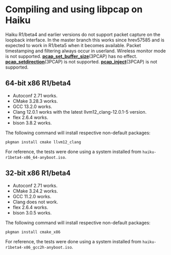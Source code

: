 # Compiling and using libpcap on Haiku

Haiku R1/beta4 and earlier versions do not support packet capture on the
loopback interface.  In the master branch this works since hrev57585 and
is expected to work in R1/beta5 when it becomes available.  Packet timestamping
and filtering always occur in userland.  Wireless monitor mode is not
supported.
[**pcap_set_buffer_size**](https://www.tcpdump.org/manpages/pcap_set_buffer_size.3pcap.html)(3PCAP)
has no effect.
[**pcap_setdirection**](https://www.tcpdump.org/manpages/pcap_setdirection.3pcap.html)(3PCAP)
is not supported.
[**pcap_inject**](https://www.tcpdump.org/manpages/pcap_inject.3pcap.html)(3PCAP)
is not supported.

## 64-bit x86 R1/beta4

* Autoconf 2.71 works.
* CMake 3.28.3 works.
* GCC 13.2.0 works.
* Clang 12.0.1 works with the latest llvm12_clang-12.0.1-5 version.
* flex 2.6.4 works.
* bison 3.8.2 works.

The following command will install respective non-default packages:
```
pkgman install cmake llvm12_clang
```

For reference, the tests were done using a system installed from
`haiku-r1beta4-x86_64-anyboot.iso`.

## 32-bit x86 R1/beta4

* Autoconf 2.71 works.
* CMake 3.24.2 works.
* GCC 11.2.0 works.
* Clang does not work.
* flex 2.6.4 works.
* bison 3.0.5 works.

The following command will install respective non-default packages:
```
pkgman install cmake_x86
```

For reference, the tests were done using a system installed from
`haiku-r1beta4-x86_gcc2h-anyboot.iso`.
